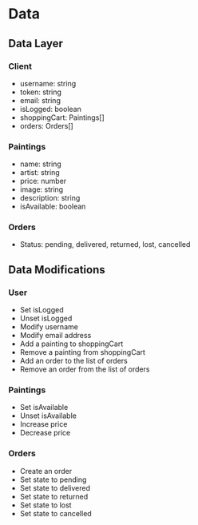 # Data

## Data Layer

### Client

- username: string
- token: string
- email: string
- isLogged: boolean
- shoppingCart: Paintings[]
- orders: Orders[]

### Paintings

- name: string
- artist: string
- price: number
- image: string
- description: string
- isAvailable: boolean

### Orders

- Status: pending, delivered, returned, lost, cancelled

## Data Modifications

### User

- Set isLogged
- Unset isLogged
- Modify username
- Modify email address
- Add a painting to shoppingCart
- Remove a painting from shoppingCart
- Add an order to the list of orders
- Remove an order from the list of orders

### Paintings

- Set isAvailable
- Unset isAvailable
- Increase price
- Decrease price

### Orders

- Create an order
- Set state to pending
- Set state to delivered
- Set state to returned
- Set state to lost
- Set state to cancelled
